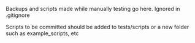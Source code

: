 Backups and scripts made while manually testing go here. Ignored in .gitignore

Scripts to be committed should be added to tests/scripts or a new folder such as example_scripts, etc